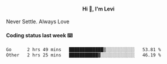 <h4 style="text-align: center;">Hi 👋, I'm Levi</h4>  Never Settle. Always Love
<!---<img align="right" alt="Coding" width="300" src="https://i.pinimg.com/originals/81/17/8b/81178b47a8598f0c81c4799f2cdd4057.gif"></p> --->

#### Coding status last week ⌨️

<!--START_SECTION:waka-->

```txt
Go      2 hrs 49 mins   █████████████▒░░░░░░░░░░░   53.81 %
Other   2 hrs 25 mins   ███████████▓░░░░░░░░░░░░░   46.19 %
```

<!--END_SECTION:waka-->

